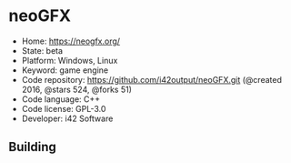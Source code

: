 # neoGFX

- Home: https://neogfx.org/
- State: beta
- Platform: Windows, Linux
- Keyword: game engine
- Code repository: https://github.com/i42output/neoGFX.git (@created 2016, @stars 524, @forks 51)
- Code language: C++
- Code license: GPL-3.0
- Developer: i42 Software

## Building
